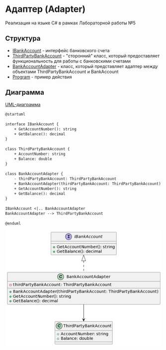 # Адаптер (Adapter)
Реализация на языке C# в рамках Лабораторной работы №5

## Структура
* [IBankAccount](IBankAccount.cs) - интерфейс банковского счета
* [ThirdPartyBankAccount](ThirdPartyBankAccount.cs) - "сторонний" класс, который предоставляет функциональность для работы с банковскими счетами
* [BankAccountAdapter](BankAccountAdapter.cs) - класс, который представляет адаптер между объектами ThirdPartyBankAccount и BankAccount
* [Program](Program.cs) - пример действия

## Диаграмма
[UML-диаграмма](adapter.puml)
```
@startuml

interface IBankAccount {
    + GetAccountNumber(): string
    + GetBalance(): decimal
}

class ThirdPartyBankAccount {
    + AccountNumber: string
    + Balance: double
}

class BankAccountAdapter {
    - thirdPartyBankAccount: ThirdPartyBankAccount
    + BankAccountAdapter(thirdPartyBankAccount: ThirdPartyBankAccount)
    + GetAccountNumber(): string
    + GetBalance(): decimal
}

IBankAccount <|.. BankAccountAdapter
BankAccountAdapter --> ThirdPartyBankAccount

@enduml
```

![alt text](https://github.com/st-georgy/TMP/blob/master/lab5/img/adapter-uml.png)